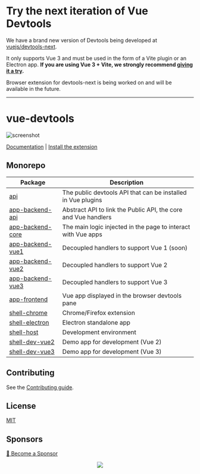 # Try the next iteration of Vue Devtools

We have a brand new version of Devtools being developed at [vuejs/devtools-next](https://github.com/vuejs/devtools-next).

It only supports Vue 3 and must be used in the form of a Vite plugin or an Electron app. **If you are using Vue 3 + Vite, we strongly recommend [giving it a try](https://devtools-next.vuejs.org/).**

Browser extension for devtools-next is being worked on and will be available in the future.

---

# vue-devtools

![screenshot](./media/screenshot-shadow.png)

[Documentation](https://devtools.vuejs.org/) | [Install the extension](https://devtools.vuejs.org/guide/installation.html)

## Monorepo

|Package|Description|
|-------|-----------|
[api](./packages/api) | The public devtools API that can be installed in Vue plugins |
[app-backend-api](./packages/app-backend-api) | Abstract API to link the Public API, the core and Vue handlers |
[app-backend-core](./packages/app-backend-core) | The main logic injected in the page to interact with Vue apps |
[app-backend-vue1](./packages/app-backend-vue1) | Decoupled handlers to support Vue 1 (soon) |
[app-backend-vue2](./packages/app-backend-vue2) | Decoupled handlers to support Vue 2 |
[app-backend-vue3](./packages/app-backend-vue3) | Decoupled handlers to support Vue 3 |
[app-frontend](./packages/app-frontend) | Vue app displayed in the browser devtools pane |
[shell-chrome](./packages/shell-chrome) | Chrome/Firefox extension |
[shell-electron](./packages/shell-electron) | Electron standalone app |
[shell-host](./packages/shell-host) | Development environment |
[shell-dev-vue2](./packages/shell-dev-vue2) | Demo app for development (Vue 2) |
[shell-dev-vue3](./packages/shell-dev-vue3) | Demo app for development (Vue 3) |

## Contributing

See the [Contributing guide](https://devtools.vuejs.org/guide/contributing.html).

## License

[MIT](http://opensource.org/licenses/MIT)

## Sponsors

[💚️ Become a Sponsor](https://github.com/sponsors/Akryum)

<p align="center">
  <a href="https://guillaume-chau.info/sponsors/" target="_blank">
    <img src='https://akryum.netlify.app/sponsors.svg'/>
  </a>
</p>
